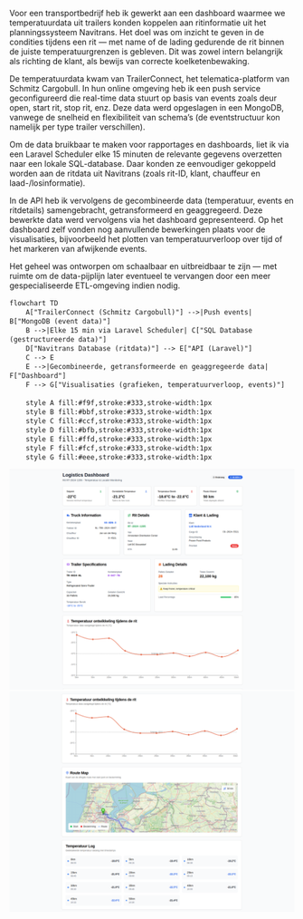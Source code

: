 Voor een transportbedrijf heb ik gewerkt aan een dashboard waarmee we temperatuurdata uit trailers konden koppelen aan ritinformatie uit het planningssysteem Navitrans. Het doel was om inzicht te geven in de condities tijdens een rit — met name of de lading gedurende de rit binnen de juiste temperatuurgrenzen is gebleven. Dit was zowel intern belangrijk als richting de klant, als bewijs van correcte koelketenbewaking.

De temperatuurdata kwam van TrailerConnect, het telematica-platform van Schmitz Cargobull. In hun online omgeving heb ik een push service geconfigureerd die real-time data stuurt op basis van events zoals deur open, start rit, stop rit, enz. Deze data werd opgeslagen in een MongoDB, vanwege de snelheid en flexibiliteit van schema’s (de eventstructuur kon namelijk per type trailer verschillen).

Om de data bruikbaar te maken voor rapportages en dashboards, liet ik via een Laravel Scheduler elke 15 minuten de relevante gegevens overzetten naar een lokale SQL-database. Daar konden ze eenvoudiger gekoppeld worden aan de ritdata uit Navitrans (zoals rit-ID, klant, chauffeur en laad-/losinformatie).

In de API heb ik vervolgens de gecombineerde data (temperatuur, events en ritdetails) samengebracht, getransformeerd en geaggregeerd. Deze bewerkte data werd vervolgens via het dashboard gepresenteerd. Op het dashboard zelf vonden nog aanvullende bewerkingen plaats voor de visualisaties, bijvoorbeeld het plotten van temperatuurverloop over tijd of het markeren van afwijkende events.

Het geheel was ontworpen om schaalbaar en uitbreidbaar te zijn — met ruimte om de data-pijplijn later eventueel te vervangen door een meer gespecialiseerde ETL-omgeving indien nodig.

```mermaid
flowchart TD
    A["TrailerConnect (Schmitz Cargobull)"] -->|Push events| B["MongoDB (event data)"]
    B -->|Elke 15 min via Laravel Scheduler| C["SQL Database (gestructureerde data)"]
    D["Navitrans Database (ritdata)"] --> E["API (Laravel)"]
    C --> E
    E -->|Gecombineerde, getransformeerde en geaggregeerde data| F["Dashboard"]
    F --> G["Visualisaties (grafieken, temperatuurverloop, events)"]

    style A fill:#f9f,stroke:#333,stroke-width:1px
    style B fill:#bbf,stroke:#333,stroke-width:1px
    style C fill:#ccf,stroke:#333,stroke-width:1px
    style D fill:#bfb,stroke:#333,stroke-width:1px
    style E fill:#ffd,stroke:#333,stroke-width:1px
    style F fill:#fcf,stroke:#333,stroke-width:1px
    style G fill:#eee,stroke:#333,stroke-width:1px

```
![Screenshots](public/uploads/Logistic_dashboard_1.png)
![Screenshots](public/uploads/Logistic_dashboard_2.png)
